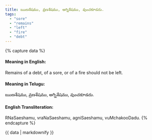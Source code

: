 ```yaml
---
title: ఋణశేషము, వ్రణశేషము, అగ్నిశేషము, వుంచకూడదు.
tags:
  - "sore"
  - "remains"
  - "left"
  - "fire"
  - "debt"
---
```


{% capture data %}
#### Meaning in English:
Remains of a debt, of a sore, or of a fire should not be left.

#### Meaning in Telugu:
ఋణశేషము, వ్రణశేషము, అగ్నిశేషము, వుంచకూడదు.

#### English Transliteration:
RNaSaeshamu, vraNaSaeshamu, agniSaeshamu, vuMchakooDadu.
{% endcapture %}

<div class="notice">{{ data | markdownify }}</div>


